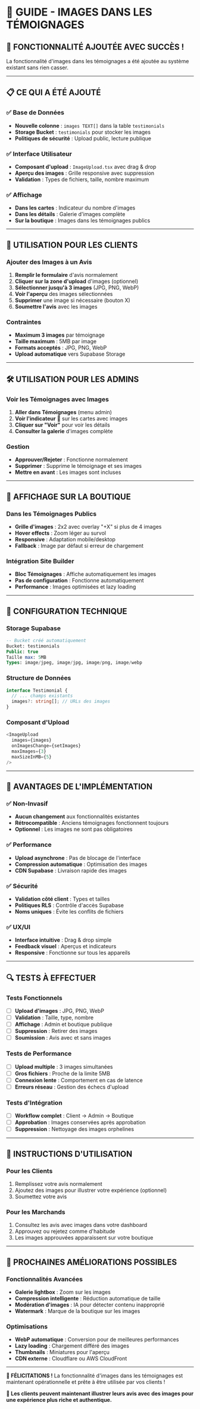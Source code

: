 # 📸 GUIDE - IMAGES DANS LES TÉMOIGNAGES

## 🎉 **FONCTIONNALITÉ AJOUTÉE AVEC SUCCÈS !**

La fonctionnalité d'images dans les témoignages a été ajoutée au système existant sans rien casser.

---

## 📋 **CE QUI A ÉTÉ AJOUTÉ**

### ✅ **Base de Données**
- **Nouvelle colonne** : `images TEXT[]` dans la table `testimonials`
- **Storage Bucket** : `testimonials` pour stocker les images
- **Politiques de sécurité** : Upload public, lecture publique

### ✅ **Interface Utilisateur**
- **Composant d'upload** : `ImageUpload.tsx` avec drag & drop
- **Aperçu des images** : Grille responsive avec suppression
- **Validation** : Types de fichiers, taille, nombre maximum

### ✅ **Affichage**
- **Dans les cartes** : Indicateur du nombre d'images
- **Dans les détails** : Galerie d'images complète
- **Sur la boutique** : Images dans les témoignages publics

---

## 🎯 **UTILISATION POUR LES CLIENTS**

### **Ajouter des Images à un Avis**

1. **Remplir le formulaire** d'avis normalement
2. **Cliquer sur la zone d'upload** d'images (optionnel)
3. **Sélectionner jusqu'à 3 images** (JPG, PNG, WebP)
4. **Voir l'aperçu** des images sélectionnées
5. **Supprimer** une image si nécessaire (bouton X)
6. **Soumettre l'avis** avec les images

### **Contraintes**
- **Maximum 3 images** par témoignage
- **Taille maximum** : 5MB par image
- **Formats acceptés** : JPG, PNG, WebP
- **Upload automatique** vers Supabase Storage

---

## 🛠 **UTILISATION POUR LES ADMINS**

### **Voir les Témoignages avec Images**

1. **Aller dans Témoignages** (menu admin)
2. **Voir l'indicateur** 📸 sur les cartes avec images
3. **Cliquer sur "Voir"** pour voir les détails
4. **Consulter la galerie** d'images complète

### **Gestion**
- **Approuver/Rejeter** : Fonctionne normalement
- **Supprimer** : Supprime le témoignage et ses images
- **Mettre en avant** : Les images sont incluses

---

## 🎨 **AFFICHAGE SUR LA BOUTIQUE**

### **Dans les Témoignages Publics**
- **Grille d'images** : 2x2 avec overlay "+X" si plus de 4 images
- **Hover effects** : Zoom léger au survol
- **Responsive** : Adaptation mobile/desktop
- **Fallback** : Image par défaut si erreur de chargement

### **Intégration Site Builder**
- **Bloc Témoignages** : Affiche automatiquement les images
- **Pas de configuration** : Fonctionne automatiquement
- **Performance** : Images optimisées et lazy loading

---

## 🔧 **CONFIGURATION TECHNIQUE**

### **Storage Supabase**
```sql
-- Bucket créé automatiquement
Bucket: testimonials
Public: true
Taille max: 5MB
Types: image/jpeg, image/jpg, image/png, image/webp
```

### **Structure de Données**
```typescript
interface Testimonial {
  // ... champs existants
  images?: string[]; // URLs des images
}
```

### **Composant d'Upload**
```typescript
<ImageUpload
  images={images}
  onImagesChange={setImages}
  maxImages={3}
  maxSizeInMB={5}
/>
```

---

## 🚀 **AVANTAGES DE L'IMPLÉMENTATION**

### ✅ **Non-Invasif**
- **Aucun changement** aux fonctionnalités existantes
- **Rétrocompatible** : Anciens témoignages fonctionnent toujours
- **Optionnel** : Les images ne sont pas obligatoires

### ✅ **Performance**
- **Upload asynchrone** : Pas de blocage de l'interface
- **Compression automatique** : Optimisation des images
- **CDN Supabase** : Livraison rapide des images

### ✅ **Sécurité**
- **Validation côté client** : Types et tailles
- **Politiques RLS** : Contrôle d'accès Supabase
- **Noms uniques** : Évite les conflits de fichiers

### ✅ **UX/UI**
- **Interface intuitive** : Drag & drop simple
- **Feedback visuel** : Aperçus et indicateurs
- **Responsive** : Fonctionne sur tous les appareils

---

## 🔍 **TESTS À EFFECTUER**

### **Tests Fonctionnels**
- [ ] **Upload d'images** : JPG, PNG, WebP
- [ ] **Validation** : Taille, type, nombre
- [ ] **Affichage** : Admin et boutique publique
- [ ] **Suppression** : Retirer des images
- [ ] **Soumission** : Avis avec et sans images

### **Tests de Performance**
- [ ] **Upload multiple** : 3 images simultanées
- [ ] **Gros fichiers** : Proche de la limite 5MB
- [ ] **Connexion lente** : Comportement en cas de latence
- [ ] **Erreurs réseau** : Gestion des échecs d'upload

### **Tests d'Intégration**
- [ ] **Workflow complet** : Client → Admin → Boutique
- [ ] **Approbation** : Images conservées après approbation
- [ ] **Suppression** : Nettoyage des images orphelines

---

## 📱 **INSTRUCTIONS D'UTILISATION**

### **Pour les Clients**
1. Remplissez votre avis normalement
2. Ajoutez des images pour illustrer votre expérience (optionnel)
3. Soumettez votre avis

### **Pour les Marchands**
1. Consultez les avis avec images dans votre dashboard
2. Approuvez ou rejetez comme d'habitude
3. Les images approuvées apparaissent sur votre boutique

---

## 🎯 **PROCHAINES AMÉLIORATIONS POSSIBLES**

### **Fonctionnalités Avancées**
- **Galerie lightbox** : Zoom sur les images
- **Compression intelligente** : Réduction automatique de taille
- **Modération d'images** : IA pour détecter contenu inapproprié
- **Watermark** : Marque de la boutique sur les images

### **Optimisations**
- **WebP automatique** : Conversion pour de meilleures performances
- **Lazy loading** : Chargement différé des images
- **Thumbnails** : Miniatures pour l'aperçu
- **CDN externe** : Cloudflare ou AWS CloudFront

---

**🎉 FÉLICITATIONS !** La fonctionnalité d'images dans les témoignages est maintenant opérationnelle et prête à être utilisée par vos clients !

**📸 Les clients peuvent maintenant illustrer leurs avis avec des images pour une expérience plus riche et authentique.**
